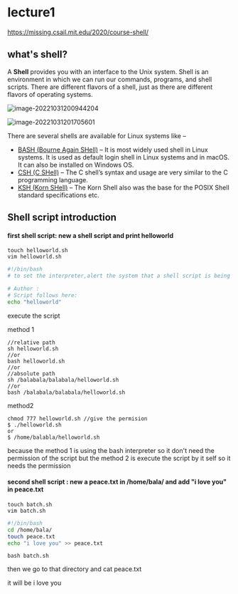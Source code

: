 # lecture1

https://missing.csail.mit.edu/2020/course-shell/

## what's shell?

A **Shell** provides you with an interface to the Unix system. Shell is an environment in which we can run our commands, programs, and shell scripts. There are different flavors of a shell, just as there are different flavors of operating systems.

![image-20221031200944204](C:\Users\Lenovo\AppData\Roaming\Typora\typora-user-images\image-20221031200944204.png)

![image-20221031201705601](C:\Users\Lenovo\AppData\Roaming\Typora\typora-user-images\image-20221031201705601.png)

There are several shells are available for Linux systems like –

- [BASH (Bourne Again SHell)](https://en.wikipedia.org/wiki/Bash_(Unix_shell)) – It is most widely used shell in Linux systems. It is used as default login shell in Linux systems and in macOS. It can also be installed on Windows OS.
- [CSH (C SHell)](https://en.wikipedia.org/wiki/C_shell) – The C shell’s syntax and usage are very similar to the C programming language.
- [KSH (Korn SHell)](https://en.wikipedia.org/wiki/Korn_shell) – The Korn Shell also was the base for the POSIX Shell standard specifications etc.

## Shell script introduction

#### first shell script: new a shell script and print helloworld

```
touch helloworld.sh
vim helloworld.sh
```



```sh
#!/bin/bash 
# to set the interpreter,alert the system that a shell script is being started.

# Author : 
# Script follows here:
echo "helloworld"
```

execute the script

method 1

```
//relative path
sh helloworld.sh
//or
bash helloworld.sh  
//or
//absolute path
sh /balabala/balabala/helloworld.sh 
//or
bash /balabala/balabala/helloworld.sh
```

method2

```
chmod 777 helloworld.sh //give the permision
$ ./helloworld.sh
or
$ /home/balabla/helloworld.sh
```

because the method 1 is using the bash interpreter so it don't need the permission of the script but the method 2 is execute the script by it self so it needs the permission



#### second shell script : new a peace.txt in /home/bala/ and add "i love you" in peace.txt



```
touch batch.sh
vim batch.sh

```



```sh
#!/bin/bash
cd /home/bala/
touch peace.txt
echo "i love you" >> peace.txt 

```

```
bash batch.sh
```

then we go to that directory and cat peace.txt 

it will be i love you



























































